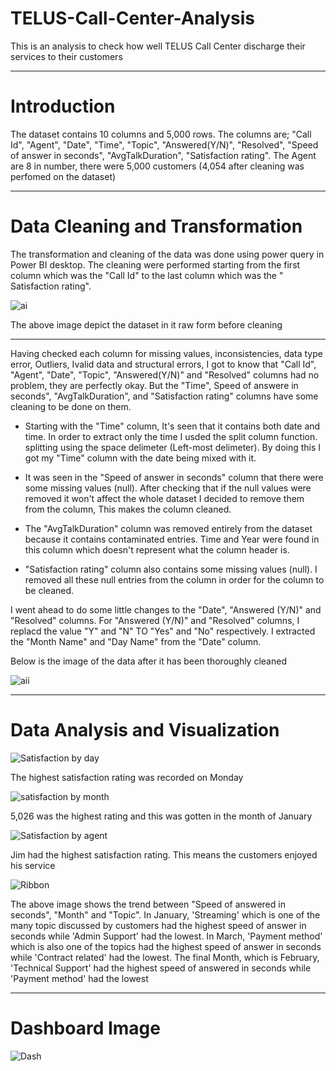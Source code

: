 # TELUS-Call-Center-Analysis
This is an analysis to check how well TELUS Call Center discharge their services to their customers

---

# Introduction

The dataset contains 10 columns and 5,000 rows. The columns are;
"Call Id", "Agent", "Date", "Time", "Topic", "Answered(Y/N)", "Resolved", "Speed of answer in seconds", "AvgTalkDuration", "Satisfaction rating". The Agent are 8 in number, there were 5,000 customers (4,054 after cleaning was perfomed on the dataset)

---

# Data Cleaning and Transformation

The transformation and cleaning of the data was done using power query in Power BI desktop. The cleaning were performed starting from the first column which was the "Call Id" to the last column which was the " Satisfaction rating".

![ai](https://github.com/Meenah001/TELUS-Call-Center-Analysis/assets/97677904/254963d0-f841-4940-ae3b-95e1129e51ca)

The above image depict the dataset in it raw form before cleaning 

---

Having checked each column for missing values, inconsistencies, data type error, Outliers, Ivalid data and structural errors, I got to know that "Call Id", "Agent", "Date", "Topic", "Answered(Y/N)" and "Resolved" columns had no problem, they are perfectly okay. But the "Time", Speed of answere in seconds", "AvgTalkDuration", and "Satisfaction rating" columns have some cleaning to be done on them.

* Starting with the "Time" column, It's seen that it contains both date and time. In order to extract only the time I usded the split column function. splitting using the space delimeter (Left-most delimeter). By doing this I got my "Time" column with the date being mixed with it.

* It was seen in the "Speed of answer in seconds" column that there were some missing values (null). After checking that if the null values were removed it won't affect the whole dataset I decided to remove them from the column, This makes the column cleaned.

* The "AvgTalkDuration" column was removed entirely from the dataset because it contains contaminated entries. Time and Year were found in this column which doesn't represent what the column header is.

* "Satisfaction rating" column also contains some missing values (null). I removed all these null entries from the column in order for the column to be cleaned.

I went ahead to do some little changes to the "Date", "Answered (Y/N)" and "Resolved" columns. For "Answered (Y/N)" and "Resolved" columns, I replacd the value "Y" and "N" TO "Yes" and "No" respectively. I extracted the "Month Name" and "Day Name" from the "Date" column. 

Below is the image of the data after it has been thoroughly cleaned

![aii](https://github.com/Meenah001/TELUS-Call-Center-Analysis/assets/97677904/f3c4dcc7-5c87-47f5-bfd2-c687b5c17527)

---

# Data Analysis and Visualization

![Satisfaction by day](https://github.com/Meenah001/TELUS-Call-Center-Analysis/assets/97677904/017bd2ab-d40d-4091-9d4b-475eb93247e4)

The highest satisfaction rating was recorded on Monday

![satisfaction by month](https://github.com/Meenah001/TELUS-Call-Center-Analysis/assets/97677904/454f1f3d-684e-436b-9868-e21271d9801e)

5,026 was the highest rating and this was gotten in the month of January

![Satisfaction by agent](https://github.com/Meenah001/TELUS-Call-Center-Analysis/assets/97677904/c5645397-3c6f-44e4-a92d-af9f09732a7e)

Jim had the highest satisfaction rating. This means the customers enjoyed his service 

![Ribbon ](https://github.com/Meenah001/TELUS-Call-Center-Analysis/assets/97677904/206492e3-cdae-4bdd-951d-dd6cef1c3b27)

The above image shows the trend between "Speed of answered in seconds", "Month" and "Topic". In January, 'Streaming' which is one of the many topic discussed by customers had the highest speed of answer in seconds while 'Admin Support' had the lowest. In March, 'Payment method' which is also one of the topics had the highest speed of answer in seconds while 'Contract related' had the lowest. The final Month, which is February, 'Technical Support' had the highest speed of answered in seconds while 'Payment method' had the lowest

---

# Dashboard Image

![Dash](https://github.com/Meenah001/TELUS-Call-Center-Analysis/assets/97677904/58772c5f-7107-4ba4-8edb-45d16f829e44)










